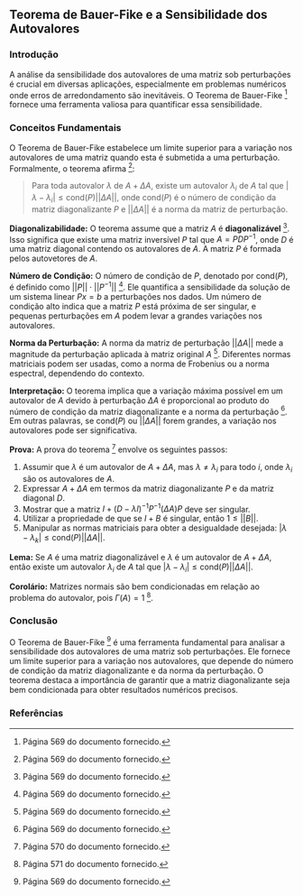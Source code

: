 ## Teorema de Bauer-Fike e a Sensibilidade dos Autovalores

### Introdução
A análise da sensibilidade dos autovalores de uma matriz sob perturbações é crucial em diversas aplicações, especialmente em problemas numéricos onde erros de arredondamento são inevitáveis. O Teorema de Bauer-Fike [^569] fornece uma ferramenta valiosa para quantificar essa sensibilidade.

### Conceitos Fundamentais
O Teorema de Bauer-Fike estabelece um limite superior para a variação nos autovalores de uma matriz quando esta é submetida a uma perturbação. Formalmente, o teorema afirma [^569]:

> Para toda autovalor $\lambda$ de $A + \Delta A$, existe um autovalor $\lambda_i$ de $A$ tal que $|\lambda - \lambda_i| \leq \text{cond}(P) ||\Delta A||$, onde $\text{cond}(P)$ é o número de condição da matriz diagonalizante $P$ e $||\Delta A||$ é a norma da matriz de perturbação.

**Diagonalizabilidade:** O teorema assume que a matriz $A$ é **diagonalizável** [^569]. Isso significa que existe uma matriz inversível $P$ tal que $A = PDP^{-1}$, onde $D$ é uma matriz diagonal contendo os autovalores de $A$. A matriz $P$ é formada pelos autovetores de $A$.

**Número de Condição:** O número de condição de $P$, denotado por $\text{cond}(P)$, é definido como $||P|| \cdot ||P^{-1}||$ [^569]. Ele quantifica a sensibilidade da solução de um sistema linear $Px = b$ a perturbações nos dados. Um número de condição alto indica que a matriz $P$ está próxima de ser singular, e pequenas perturbações em $A$ podem levar a grandes variações nos autovalores.

**Norma da Perturbação:** A norma da matriz de perturbação $||\Delta A||$ mede a magnitude da perturbação aplicada à matriz original $A$ [^569]. Diferentes normas matriciais podem ser usadas, como a norma de Frobenius ou a norma espectral, dependendo do contexto.

**Interpretação:** O teorema implica que a variação máxima possível em um autovalor de $A$ devido à perturbação $\Delta A$ é proporcional ao produto do número de condição da matriz diagonalizante e a norma da perturbação [^569]. Em outras palavras, se $\text{cond}(P)$ ou $||\Delta A||$ forem grandes, a variação nos autovalores pode ser significativa.

**Prova:** A prova do teorema [^570] envolve os seguintes passos:

1.  Assumir que $\lambda$ é um autovalor de $A + \Delta A$, mas $\lambda \neq \lambda_i$ para todo $i$, onde $\lambda_i$ são os autovalores de $A$.
2.  Expressar $A + \Delta A$ em termos da matriz diagonalizante $P$ e da matriz diagonal $D$.
3.  Mostrar que a matriz $I + (D - \lambda I)^{-1}P^{-1}(\Delta A)P$ deve ser singular.
4.  Utilizar a propriedade de que se $I + B$ é singular, então $1 \leq ||B||$.
5.  Manipular as normas matriciais para obter a desigualdade desejada: $|\lambda - \lambda_k| \leq \text{cond}(P) ||\Delta A||$.

**Lema:** Se $A$ é uma matriz diagonalizável e $\lambda$ é um autovalor de $A + \Delta A$, então existe um autovalor $\lambda_i$ de $A$ tal que $|\lambda - \lambda_i| \leq \text{cond}(P) ||\Delta A||$.

**Corolário:** Matrizes normais são bem condicionadas em relação ao problema do autovalor, pois $\Gamma(A) = 1$ [^571].

### Conclusão
O Teorema de Bauer-Fike [^569] é uma ferramenta fundamental para analisar a sensibilidade dos autovalores de uma matriz sob perturbações. Ele fornece um limite superior para a variação nos autovalores, que depende do número de condição da matriz diagonalizante e da norma da perturbação. O teorema destaca a importância de garantir que a matriz diagonalizante seja bem condicionada para obter resultados numéricos precisos.

### Referências
[^569]: Página 569 do documento fornecido.
[^570]: Página 570 do documento fornecido.
[^571]: Página 571 do documento fornecido.
<!-- END -->
